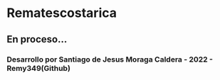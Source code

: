 # Rematescostarica

## En proceso...

### Desarrollo por Santiago de Jesus Moraga Caldera - 2022 - Remy349(Github)
